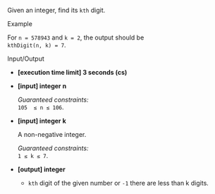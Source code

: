 
Given an integer, find its  `kth`  digit.

Example

For  `n = 578943`  and  `k = 2`, the output should be  
`kthDigit(n, k) = 7`.

Input/Output

-   **[execution time limit] 3 seconds (cs)**
    
-   **[input] integer n**
    
    _Guaranteed constraints:_  
    `105  ≤ n ≤ 106`.
    
-   **[input] integer k**
    
    A non-negative integer.
    
    _Guaranteed constraints:_  
    `1 ≤ k ≤ 7`.
    
-   **[output] integer**
    
    -   `kth`  digit of the given number or  `-1`  there are less than k digits.